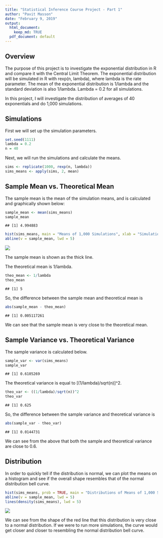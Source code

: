 ```yaml
---
title: "Statistical Inference Course Project - Part 1"
author: "Pavit Masson"
date: "February 9, 2019"
output:
  html_document:
    keep_md: TRUE
  pdf_document: default
---
```




## Overview
The purpose of this project is to investigate the exponential distribution in R and compare it with the Central Limit Theorem. The exponential distribution will be simulated in R with rexp(n, lambda), where lambda is the rate parameter. The mean of the exponential distribution is 1/lambda and the standard deviation is also 1/lambda. Lambda = 0.2 for all simulations.

In this project, I will investigate the distribution of averages of 40 exponentials and do 1,000 simulations.

## Simulations
First we will set up the simulation parameters.


```r
set.seed(1111)
lambda = 0.2
n = 40
```

Next, we will run the simulations and calculate the means.


```r
sims <- replicate(1000, rexp(n, lambda))
sims_means <- apply(sims, 2, mean)
```

## Sample Mean vs. Theoretical Mean
The sample mean is the mean of the simulation means, and is calculated and graphically shown below:


```r
sample_mean <- mean(sims_means)
sample_mean
```

```
## [1] 4.994883
```

```r
hist(sims_means, main = "Means of 1,000 Simulations", xlab = "Simulation Means")
abline(v = sample_mean, lwd = 5)
```

![](StatisticalInferenceCourseProject-Part1_files/figure-html/unnamed-chunk-3-1.png)<!-- -->

The sample mean is shown as the thick line.

The theoretical mean is 1/lambda.


```r
theo_mean <- 1/lambda
theo_mean
```

```
## [1] 5
```

So, the difference between the sample mean and theoretical mean is


```r
abs(sample_mean - theo_mean)
```

```
## [1] 0.005117261
```

We can see that the sample mean is very close to the theoretical mean.

## Sample Variance vs. Theoretical Variance
The sample variance is calculated below.


```r
sample_var <- var(sims_means)
sample_var
```

```
## [1] 0.6105269
```

The theoretical variance is equal to [(1/lambda)/sqrt(n)]^2.


```r
theo_var <- ((1/lambda)/sqrt(n))^2
theo_var
```

```
## [1] 0.625
```

So, the difference between the sample variance and theoretical variance is


```r
abs(sample_var - theo_var)
```

```
## [1] 0.0144731
```

We can see from the above that both the sample and theoretical variance are close to 0.6.

## Distribution

In order to quickly tell if the distribution is normal, we can plot the means on a histogram and see if the overall shape resembles that of the normal distribution bell curve.


```r
hist(sims_means, prob = TRUE, main = "Distributions of Means of 1,000 Simulations", xlab = "Simulation Means")
abline(v = sample_mean, lwd = 5)
lines(density(sims_means), lwd = 5)
```

![](StatisticalInferenceCourseProject-Part1_files/figure-html/unnamed-chunk-9-1.png)<!-- -->

We can see from the shape of the red line that this distribution is very close to a normal distribution. If we were to run more simulations, the curve would get closer and closer to resembling the normal distribution bell curve.
